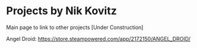 # Projects by Nik Kovitz
Main page to link to other projects
[Under Construction]

Angel Droid:
https://store.steampowered.com/app/2172150/ANGEL_DROID/
